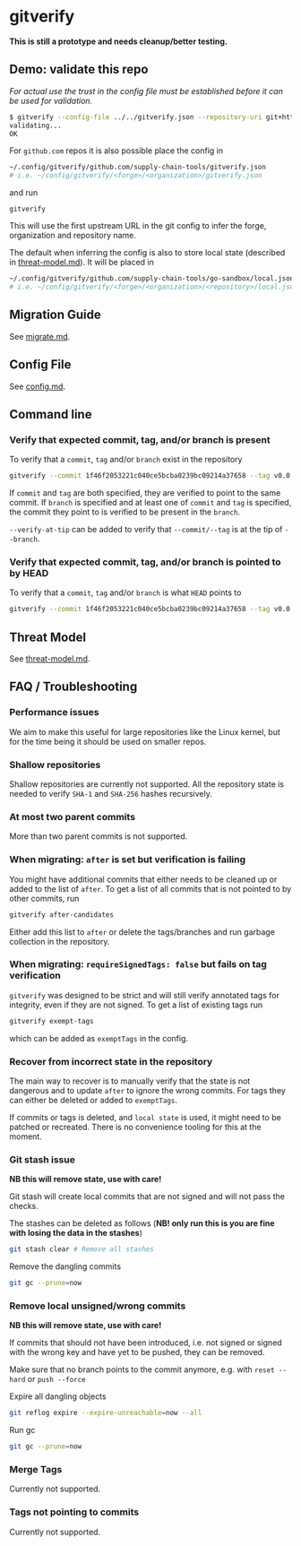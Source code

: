 # gitverify

**This is still a prototype and needs cleanup/better testing.**

## Demo: validate this repo
*For actual use the trust in the config file must be established before it can be used for validation.*
```sh
$ gitverify --config-file ../../gitverify.json --repository-uri git+https://github.com/supply-chain-tools/go-sandbox.git
validating...
OK
```

For `github.com` repos it is also possible place the config in 
```sh
~/.config/gitverify/github.com/supply-chain-tools/gitverify.json
# i.e. ~/config/gitverify/<forge>/<organization>/gitverify.json
```
and run
```
gitverify
```
This will use the first upstream URL in the git config to infer the forge, organization and repository name.

The default when inferring the config is also to store local state (described in [threat-model.md](threat-model.md)). It will be
placed in
```sh
~/.config/gitverify/github.com/supply-chain-tools/go-sandbox/local.json
# i.e. ~/config/gitverify/<forge>/<organization>/<repository>/local.json
```

## Migration Guide
See [migrate.md](migrate.md).

## Config File
See [config.md](config.md).

## Command line

### Verify that expected commit, tag, and/or branch is present

To verify that a `commit`, `tag` and/or `branch` exist in the repository
```sh
gitverify --commit 1f46f2053221c040ce5bcba0239bc09214a37658 --tag v0.0.1 --branch main
```
If `commit` and `tag` are both specified, they are verified to point to the same commit. If `branch` is specified
and at least one of `commit` and `tag` is specified, the commit they point to is verified to be present in the `branch`.

`--verify-at-tip` can be added to verify that `--commit/--tag` is at the tip of `--branch`.

### Verify that expected commit, tag, and/or branch is pointed to by HEAD

To verify that a `commit`, `tag` and/or `branch` is what `HEAD` points to
```sh
gitverify --commit 1f46f2053221c040ce5bcba0239bc09214a37658 --tag v0.0.1 --branch main --verify-on-head
```

## Threat Model
See [threat-model.md](threat-model.md).

## FAQ / Troubleshooting

### Performance issues
We aim to make this useful for large repositories like the Linux kernel, but for the time being it should be used
on smaller repos.

### Shallow repositories
Shallow repositories are currently not supported. All the repository state is needed to verify `SHA-1` and `SHA-256` hashes recursively.

### At most two parent commits
More than two parent commits is not supported.

### When migrating: `after` is set but verification is failing
You might have additional commits that either needs to be cleaned up or added to the list of `after`. To get a list 
of all commits that is not pointed to by other commits, run
```sh
gitverify after-candidates
```
Either add this list to `after` or delete the tags/branches and run garbage collection in the repository.

### When migrating: `requireSignedTags: false` but fails on tag verification
`gitverify` was designed to be strict and will still verify annotated tags for integrity, even if they are not signed.
To get a list of existing tags run
```sh
gitverify exempt-tags
```
which can be added as `exemptTags` in the config.

### Recover from incorrect state in the repository
The main way to recover is to manually verify that the state is not dangerous and to update `after` to ignore the wrong
commits. For tags they can either be deleted or added to `exemptTags`.

If commits or tags is deleted, and `local state` is used, it might need to be patched or recreated. There is no convenience
tooling for this at the moment.

### Git stash issue
**NB this will remove state, use with care!**

Git stash will create local commits that are not signed and will not pass the checks.

The stashes can be deleted as follows (**NB! only run this is you are fine with losing the data in the stashes**)
```sh
git stash clear # Remove all stashes
```

Remove the dangling commits
```sh
git gc --prune=now
```
### Remove local unsigned/wrong commits
**NB this will remove state, use with care!**

If commits that should not have been introduced, i.e. not signed or signed with the wrong key and have yet to be pushed, 
they can be removed.

Make sure that no branch points to the commit anymore, e.g. with `reset --hard` or `push --force`

Expire all dangling objects
```sh
git reflog expire --expire-unreachable=now --all
```

Run gc
```sh
git gc --prune=now
```

### Merge Tags
Currently not supported.

### Tags not pointing to commits
Currently not supported.